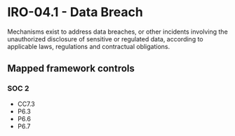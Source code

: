 # IRO-04.1 - Data Breach
Mechanisms exist to address data breaches, or other incidents involving the unauthorized disclosure of sensitive or regulated data, according to applicable laws, regulations and contractual obligations. 
## Mapped framework controls
### SOC 2
- CC7.3
- P6.3
- P6.6
- P6.7